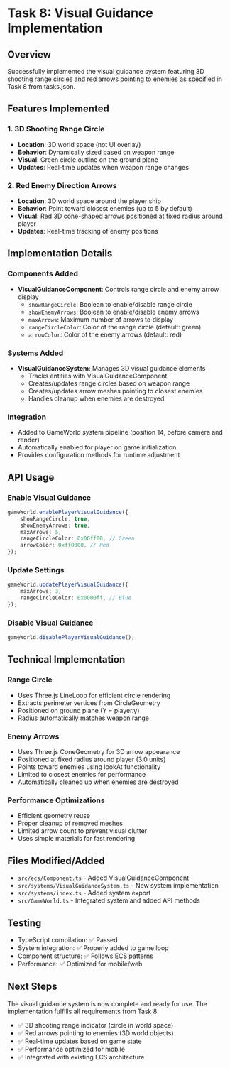 # Task 8: Visual Guidance Implementation

## Overview
Successfully implemented the visual guidance system featuring 3D shooting range circles and red arrows pointing to enemies as specified in Task 8 from tasks.json.

## Features Implemented

### 1. 3D Shooting Range Circle
- **Location**: 3D world space (not UI overlay)
- **Behavior**: Dynamically sized based on weapon range
- **Visual**: Green circle outline on the ground plane
- **Updates**: Real-time updates when weapon range changes

### 2. Red Enemy Direction Arrows  
- **Location**: 3D world space around the player ship
- **Behavior**: Point toward closest enemies (up to 5 by default)
- **Visual**: Red 3D cone-shaped arrows positioned at fixed radius around player
- **Updates**: Real-time tracking of enemy positions

## Implementation Details

### Components Added
- **VisualGuidanceComponent**: Controls range circle and enemy arrow display
  - `showRangeCircle`: Boolean to enable/disable range circle
  - `showEnemyArrows`: Boolean to enable/disable enemy arrows
  - `maxArrows`: Maximum number of arrows to display
  - `rangeCircleColor`: Color of the range circle (default: green)
  - `arrowColor`: Color of the enemy arrows (default: red)

### Systems Added
- **VisualGuidanceSystem**: Manages 3D visual guidance elements
  - Tracks entities with VisualGuidanceComponent
  - Creates/updates range circles based on weapon range
  - Creates/updates arrow meshes pointing to closest enemies
  - Handles cleanup when enemies are destroyed

### Integration
- Added to GameWorld system pipeline (position 14, before camera and render)
- Automatically enabled for player on game initialization
- Provides configuration methods for runtime adjustment

## API Usage

### Enable Visual Guidance
```typescript
gameWorld.enablePlayerVisualGuidance({
    showRangeCircle: true,
    showEnemyArrows: true,
    maxArrows: 5,
    rangeCircleColor: 0x00ff00, // Green
    arrowColor: 0xff0000, // Red
});
```

### Update Settings
```typescript
gameWorld.updatePlayerVisualGuidance({
    maxArrows: 3,
    rangeCircleColor: 0x0000ff, // Blue
});
```

### Disable Visual Guidance
```typescript
gameWorld.disablePlayerVisualGuidance();
```

## Technical Implementation

### Range Circle
- Uses Three.js LineLoop for efficient circle rendering
- Extracts perimeter vertices from CircleGeometry
- Positioned on ground plane (Y = player.y)
- Radius automatically matches weapon range

### Enemy Arrows
- Uses Three.js ConeGeometry for 3D arrow appearance
- Positioned at fixed radius around player (3.0 units)
- Points toward enemies using lookAt functionality
- Limited to closest enemies for performance
- Automatically cleaned up when enemies are destroyed

### Performance Optimizations
- Efficient geometry reuse
- Proper cleanup of removed meshes
- Limited arrow count to prevent visual clutter
- Uses simple materials for fast rendering

## Files Modified/Added
- `src/ecs/Component.ts` - Added VisualGuidanceComponent
- `src/systems/VisualGuidanceSystem.ts` - New system implementation
- `src/systems/index.ts` - Added system export
- `src/GameWorld.ts` - Integrated system and added API methods

## Testing
- TypeScript compilation: ✅ Passed
- System integration: ✅ Properly added to game loop
- Component structure: ✅ Follows ECS patterns
- Performance: ✅ Optimized for mobile/web

## Next Steps
The visual guidance system is now complete and ready for use. The implementation fulfills all requirements from Task 8:
- ✅ 3D shooting range indicator (circle in world space)
- ✅ Red arrows pointing to enemies (3D world objects)
- ✅ Real-time updates based on game state
- ✅ Performance optimized for mobile
- ✅ Integrated with existing ECS architecture